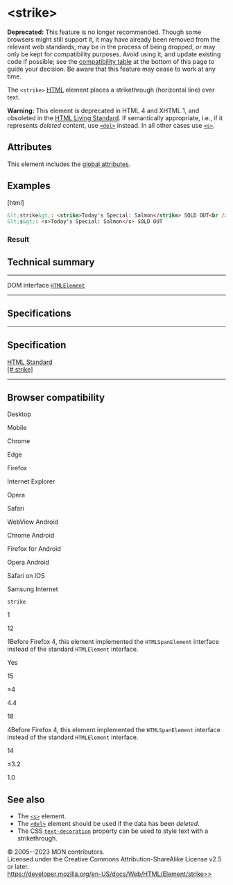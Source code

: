 \<strike\>
==========

**Deprecated:** This feature is no longer recommended. Though some
browsers might still support it, it may have already been removed from
the relevant web standards, may be in the process of being dropped, or
may only be kept for compatibility purposes. Avoid using it, and update
existing code if possible; see the [compatibility
table](#browser_compatibility) at the bottom of this page to guide your
decision. Be aware that this feature may cease to work at any time.

The `<strike>` [HTML](../index) element places a strikethrough
(horizontal line) over text.

**Warning:** This element is deprecated in HTML 4 and XHTML 1, and
obsoleted in the [HTML Living
Standard](https://html.spec.whatwg.org/multipage/obsolete.html#strike).
If semantically appropriate, i.e., if it represents *deleted* content,
use [`<del>`](del) instead. In all other cases use [`<s>`](s).

Attributes
----------

This element includes the [global attributes](_Resources/Markup%20And%20Styling/html/global_attributes/index.md).

Examples
--------

[html]

```html
&lt;strike&gt;: <strike>Today's Special: Salmon</strike> SOLD OUT<br />
&lt;s&gt;: <s>Today's Special: Salmon</s> SOLD OUT
```

### Result

Technical summary
-----------------

  --------------- -------------------------------------------------------------------------------
  DOM interface   [`HTMLElement`](https://developer.mozilla.org/en-US/docs/Web/API/HTMLElement)
  --------------- -------------------------------------------------------------------------------

Specifications
--------------

  -------------------------------------------------------------------------------

Specification
  -------------------------------------------------------------------------------

  [HTML Standard\
  [\#
  strike]](https://html.spec.whatwg.org/multipage/obsolete.html#strike)

  -------------------------------------------------------------------------------

Browser compatibility
---------------------

Desktop

Mobile

Chrome

Edge

Firefox

Internet Explorer

Opera

Safari

WebView Android

Chrome Android

Firefox for Android

Opera Android

Safari on IOS

Samsung Internet

`strike`

1

12

1Before Firefox 4, this element implemented the `HTMLSpanElement`
interface instead of the standard `HTMLElement` interface.

Yes

15

≤4

4.4

18

4Before Firefox 4, this element implemented the `HTMLSpanElement`
interface instead of the standard `HTMLElement` interface.

14

≤3.2

1.0

See also
--------

- The [`<s>`](s) element.
- The [`<del>`](del) element should be used if the data has been
    *deleted*.
- The CSS
    [`text-decoration`](https://developer.mozilla.org/en-US/docs/Web/CSS/text-decoration)
    property can be used to style text with a strikethrough.

© 2005--2023 MDN contributors.\
Licensed under the Creative Commons Attribution-ShareAlike License v2.5
or later.\
https://developer.mozilla.org/en-US/docs/Web/HTML/Element/strike>>
